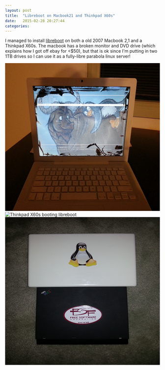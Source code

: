 ```yaml
---
layout: post
title:  "Libreboot on Macbook21 and Thinkpad X60s"
date:   2015-02-28 20:27:44
categories:
---
```


I managed to install [libreboot] on both a old 2007 Macbook 2,1 and a Thinkpad X60s.
The macbook has a broken monitor and DVD drive (which explains how I got off ebay for <$50), but that is ok since I'm putting in two 1TB drives so I can use it as a fully-libre parabola linux server!

<img src="/img/IMG_20150228_205219.jpeg" alt="Macbook booting libreboot" height="480" width="640">
<img src="/img/IMG_20150228_210931_rot.jpeg" alt="Thinkpad X60s booting libreboot" height="640" width="480">
<img src="/img/IMG_20150228_211128.jpeg" alt="Obligatory Freedom stickers" height="480" width="640">

[libreboot]: http://www.libreboot.org

